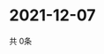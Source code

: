 # 2021-12-07
  共 0条

  <!-- BEGIN -->
  <!-- 最后更新时间Tue Dec 07 2021 00:19:17 GMT+0000 (Coordinated Universal Time) -->
  
  <!-- END -->
  
  